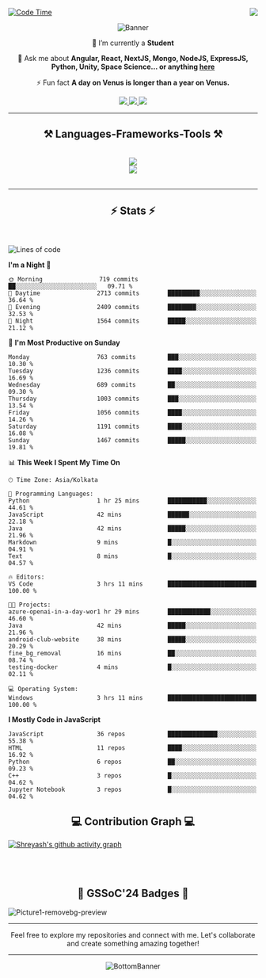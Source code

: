 <div>
 
<img align="right" src="https://visitor-badge.laobi.icu/badge?page_id=shreyash3087.shreyash3087" />

 [![Code Time](https://wakatime.com/badge/user/cd5f70df-e644-46f4-a03b-e1ce78615131.svg)](https://wakatime.com/@cd5f70df-e644-46f4-a03b-e1ce78615131)
 
</div>


<div align="center">
 
![Banner](https://github.com/user-attachments/assets/fe33d289-b057-4d85-ad76-3103802aa9e1)

</div>


<div align="center">
 
 🔭 I’m currently a **Student** 

💬 Ask me about **Angular, React, NextJS, Mongo, NodeJS, ExpressJS, Python, Unity, Space Science... or anything [here](https://github.com/shreyash3087/shreyash3087/issues)**

⚡ Fun fact **A day on Venus is longer than a year on Venus.**

</div>
 
<div align="center"> 
  <a href="mailto:shreyash3087@gmail.com">
    <img src="https://img.shields.io/badge/Gmail-333333?style=for-the-badge&logo=gmail&logoColor=red" />
  </a>
  <a href="https://www.linkedin.com/in/shreyash-srivastava-1a1161280" target="_blank">
    <img src="https://img.shields.io/badge/LinkedIn-0077B5?style=for-the-badge&logo=linkedin&logoColor=white" target="_blank" />
  </a>
  <a href="https://github.com/shreyash3087" target="_blank">
     <img src="https://img.shields.io/badge/Github-FF5722?style=for-the-badge&logo=github&logoColor=white" target="_blank" />
  </a>
</div>
<hr/>
 
<h2 align="center">⚒️ Languages-Frameworks-Tools ⚒️</h2>
<br/>
<div align="center">
    <img src="https://skillicons.dev/icons?i=react,bootstrap,html,css,vscode,github,figma,cpp,vercel,netlify" /><br>
    <img src="https://skillicons.dev/icons?i=tailwind,git,nodejs,python,javascript,typescript,express,firebase,mongodb,nextjs,unity,azure,blender" /><br>
</div>

<br/>
<hr/>

<h2 align="center">⚡ Stats ⚡</h2>

<br>
<div>
 
 
<!--START_SECTION:waka-->
![Lines of code](https://img.shields.io/badge/From%20Hello%20World%20I%27ve%20Written-5.3%20million%20lines%20of%20code-blue)

**I'm a Night 🦉** 

```text
🌞 Morning                719 commits         ██░░░░░░░░░░░░░░░░░░░░░░░   09.71 % 
🌆 Daytime                2713 commits        █████████░░░░░░░░░░░░░░░░   36.64 % 
🌃 Evening                2409 commits        ████████░░░░░░░░░░░░░░░░░   32.53 % 
🌙 Night                  1564 commits        █████░░░░░░░░░░░░░░░░░░░░   21.12 % 
```
📅 **I'm Most Productive on Sunday** 

```text
Monday                   763 commits         ███░░░░░░░░░░░░░░░░░░░░░░   10.30 % 
Tuesday                  1236 commits        ████░░░░░░░░░░░░░░░░░░░░░   16.69 % 
Wednesday                689 commits         ██░░░░░░░░░░░░░░░░░░░░░░░   09.30 % 
Thursday                 1003 commits        ███░░░░░░░░░░░░░░░░░░░░░░   13.54 % 
Friday                   1056 commits        ████░░░░░░░░░░░░░░░░░░░░░   14.26 % 
Saturday                 1191 commits        ████░░░░░░░░░░░░░░░░░░░░░   16.08 % 
Sunday                   1467 commits        █████░░░░░░░░░░░░░░░░░░░░   19.81 % 
```


📊 **This Week I Spent My Time On** 

```text
🕑︎ Time Zone: Asia/Kolkata

💬 Programming Languages: 
Python                   1 hr 25 mins        ███████████░░░░░░░░░░░░░░   44.61 % 
JavaScript               42 mins             ██████░░░░░░░░░░░░░░░░░░░   22.18 % 
Java                     42 mins             █████░░░░░░░░░░░░░░░░░░░░   21.96 % 
Markdown                 9 mins              █░░░░░░░░░░░░░░░░░░░░░░░░   04.91 % 
Text                     8 mins              █░░░░░░░░░░░░░░░░░░░░░░░░   04.57 % 

🔥 Editors: 
VS Code                  3 hrs 11 mins       █████████████████████████   100.00 % 

🐱‍💻 Projects: 
azure-openai-in-a-day-wor1 hr 29 mins        ████████████░░░░░░░░░░░░░   46.60 % 
Java                     42 mins             █████░░░░░░░░░░░░░░░░░░░░   21.96 % 
android-club-website     38 mins             █████░░░░░░░░░░░░░░░░░░░░   20.29 % 
fine_bg_removal          16 mins             ██░░░░░░░░░░░░░░░░░░░░░░░   08.74 % 
testing-docker           4 mins              █░░░░░░░░░░░░░░░░░░░░░░░░   02.11 % 

💻 Operating System: 
Windows                  3 hrs 11 mins       █████████████████████████   100.00 % 
```

**I Mostly Code in JavaScript** 

```text
JavaScript               36 repos            ██████████████░░░░░░░░░░░   55.38 % 
HTML                     11 repos            ████░░░░░░░░░░░░░░░░░░░░░   16.92 % 
Python                   6 repos             ██░░░░░░░░░░░░░░░░░░░░░░░   09.23 % 
C++                      3 repos             █░░░░░░░░░░░░░░░░░░░░░░░░   04.62 % 
Jupyter Notebook         3 repos             █░░░░░░░░░░░░░░░░░░░░░░░░   04.62 % 
```




<!--END_SECTION:waka-->

</div>

<div>
  <div align="center" ><h2 align="center">💻 Contribution Graph 💻</h2></div>
 
  [![Shreyash's github activity graph](https://github-readme-activity-graph.vercel.app/graph?username=shreyash3087&hide_border=true&theme=github)](https://github.com/ashutosh00710/github-readme-activity-graph)
 
</div>

<br/><br/>

<h2 align="center">🔰 GSSoC'24 Badges 🔰</h2>

![Picture1-removebg-preview](https://github.com/user-attachments/assets/4ece96a5-043a-44df-b51b-40738d3603ff)

<div align="center"> 
  <hr/>
  Feel free to explore my repositories and connect with me. Let's collaborate and create something amazing together!
  <hr/>
</div>

<div align="center">
 
![BottomBanner](https://github.com/user-attachments/assets/7afe064f-9b9f-401d-bec1-35c8625bb3dc)

</div>


